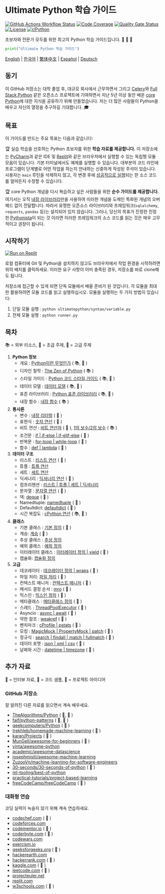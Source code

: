 # Ultimate Python 학습 가이드

[![GitHub Actions Workflow Status](https://img.shields.io/github/actions/workflow/status/huangsam/ultimate-python/ci.yml)](https://github.com/huangsam/ultimate-python/actions)
[![Code Coverage](https://img.shields.io/codecov/c/github/huangsam/ultimate-python)](https://codecov.io/gh/huangsam/ultimate-python)
[![Quality Gate Status](https://img.shields.io/sonar/quality_gate/huangsam_ultimate-python?server=https%3A%2F%2Fsonarcloud.io)](https://sonarcloud.io/dashboard?id=huangsam_ultimate-python)
[![License](https://img.shields.io/github/license/huangsam/ultimate-python)](https://github.com/huangsam/ultimate-python/blob/main/LICENSE)
[![r/Python](https://img.shields.io/badge/reddit-original_post-red)](https://www.reddit.com/r/Python/comments/inllmf/ultimate_python_study_guide/)

초보자와 전문가 모두를 위한 최고의 Python 학습 가이드입니다. :snake: :snake: :snake:

```python
print("Ultimate Python 학습 가이드")
```

[English](README.md) |
[한국어](README.ko.md) |
[繁体中文](README.zh_tw.md) |
[Español](README.es.md) |
[Deutsch](README.de.md)

## 동기

이 GitHub 저장소는 대학 졸업 후, 대규모 회사에서 근무하면서
그리고 [Celery](https://github.com/celery/celery)와 [Full Stack Python](https://github.com/mattmakai/fullstackpython.com) 같은 오픈소스 프로젝트에 기여하면서
지난 5년 이상 동안 배운 [core Python](https://www.python.org/)에 대한 지식을 공유하기 위해 만들었습니다.
저는 더 많은 사람들이 Python을 배우고 자신의 열정을 추구하길 기대합니다. :mortar_board:

## 목표

이 가이드를 만드는 주요 목표는 다음과 같습니다:

:trophy: 실습 학습을 선호하는 Python 초보자를 위한 **학습 자료를 제공합니다.**
이 저장소에는 [PyCharm](https://www.jetbrains.com/pycharm/)과 같은 IDE 및 [Replit](https://replit.com/languages/python3)와 같은 브라우저에서 실행할 수 있는 독립형 모듈 모음이 있습니다. 기본 터미널에서도 예제를 실행할 수 있습니다.
대부분의 코드 라인에 프로그램이 단계별로 어떤 작업을 하는지 안내하는 신중하게 작성된 주석이 있습니다.
사용자는 `main` 루틴을 삭제하지 않고, 각 변경 후에 [성공적으로 실행](runner.py)되는 한 소스 코드를 얼마든지 수정할 수 있습니다.

:trophy: core Python 개념을 다시 복습하고 싶은 사람들을 위한 **순수 가이드를 제공합니다.**
여기서는 오직 [내장 라이브러리](https://docs.python.org/3/library/)만을 사용하여 이러한 개념을 도메인 특화된 개념의 오버헤드 없이 전달합니다.
따라서 유명한 오픈소스 라이브러리와 프레임워크(`sqlalchemy`, `requests`, `pandas` 등)는 설치되어 있지 않습니다.
그러나, 당신의 목표가 진정한 진정한 [Pythonista](https://www.urbandictionary.com/define.php?term=pythonista)이 되는 것 이라면 이러한 프레임워크의 소스 코드를 읽는 것은 매우 고무적이고 권장이 됩니다.

## 시작하기

[![Run on Replit](https://repl.it/badge/github/huangsam/ultimate-python)](https://repl.it/github/huangsam/ultimate-python)

로컬 컴퓨터에 Git 및 Python을 설치하지 않고도 브라우저에서 작업 환경을 시작하려면 위의 배지를 클릭하세요. 이러한
요구 사항이 이미 충족된 경우, 저장소를 바로 clone해도 됩니다.

저장소에 접근할 수 있게 되면 단독 모듈에서 배울 준비가 된 것입니다. 각 모듈을 최대한 활용하려면 모듈 코드를
읽고 실행하십시오. 모듈을 실행하는 두 가지 방법이 있습니다:

1. 단일 모듈 실행 : `python ultimatepython/syntax/variable.py`
2. 전체 모듈 실행 : `python runner.py`

## 목차

:books: = 외부 리소스,
:cake: = 초급 주제,
:exploding_head: = 고급 주제

1. **Python 정보**
    - 개요 : [Python이란 무엇인가](https://github.com/trekhleb/learn-python/blob/master/src/getting_started/what_is_python.md) ( :books:, :cake: )
    - 디자인 철학 : [The Zen of Python](https://www.python.org/dev/peps/pep-0020/) ( :books: )
    - 스타일 가이드 : [Python 코드 스타일 가이드](https://www.python.org/dev/peps/pep-0008/) ( :books:, :exploding_head: )
    - 데이터 모델 : [데이터 모델](https://docs.python.org/3/reference/datamodel.html) ( :books:, :exploding_head: )
    - 표준 라이브러리 : [Python 표준 라이브러리](https://docs.python.org/3/library/) ( :books:, :exploding_head: )
    - 내장 함수 : [내장 함수](https://docs.python.org/3/library/functions.html) ( :books: )
2. **통사론**
    - 변수 : [내장 리터럴](ultimatepython/syntax/variable.py) ( :cake: )
    - 표현식 : [숫자 연산](ultimatepython/syntax/expression.py) ( :cake: )
    - 비트 연산 : [비트 연산자](ultimatepython/syntax/bitwise.py) ( :cake: ), [1의 보수/2의 보수](https://www.geeksforgeeks.org/difference-between-1s-complement-representation-and-2s-complement-representation-technique/) ( :books: )
    - 조건문 : [if | if-else | if-elif-else](ultimatepython/syntax/conditional.py) ( :cake: )
    - 반복문 : [for-loop | while-loop](ultimatepython/syntax/loop.py) ( :cake: )
    - 함수 : [def | lambda](ultimatepython/syntax/function.py) ( :cake: )
3. **데이터 구조**
    - 리스트 : [리스트 연산](ultimatepython/data_structures/list.py) ( :cake: )
    - 튜플 : [튜플 연산](ultimatepython/data_structures/tuple.py)
    - 세트 : [세트 연산](ultimatepython/data_structures/set.py)
    - 딕셔너리 : [딕셔너리 연산](ultimatepython/data_structures/dict.py) ( :cake: )
    - 컴프리헨션 : [리스트 | 튜플 | 세트 | 딕셔너리](ultimatepython/data_structures/comprehension.py)
    - 문자열 : [문자열 연산](ultimatepython/data_structures/string.py) ( :cake: )
    - 덱: [deque](ultimatepython/data_structures/deque.py) ( :exploding_head: )
    - Namedtuple: [namedtuple](ultimatepython/data_structures/namedtuple.py) ( :exploding_head: )
    - Defaultdict: [defaultdict](ultimatepython/data_structures/defaultdict.py) ( :exploding_head: )
    - 시간 복잡도 : [cPython 연산](https://wiki.python.org/moin/TimeComplexity) ( :books:, :exploding_head: )
4. **클래스**
    - 기본 클래스 : [기본 정의](ultimatepython/classes/basic_class.py) ( :cake: )
    - 계승: [계승](ultimatepython/classes/inheritance.py) ( :cake: )
    - 추상 클래스 : [추상 정의](ultimatepython/classes/abstract_class.py)
    - 예외 클래스 : [예외 정의](ultimatepython/classes/exception_class.py)
    - 이터레이터 클래스 : [이터레이터 정의 | yield](ultimatepython/classes/iterator_class.py) ( :exploding_head: )
    - 캡슐화: [캡슐화 정의](ultimatepython/classes/encapsulation.py)
5. **고급**
    - 데코레이터 : [데코레이터 정의 | wraps](ultimatepython/advanced/decorator.py) ( :exploding_head: )
    - 파일 처리: [파일 처리](ultimatepython/advanced/file_handling.py) ( :exploding_head: )
    - 컨텍스트 매니저 : [컨텍스트 매니저](ultimatepython/advanced/context_manager.py) ( :exploding_head: )
    - 메서드 결정 순서 : [mro](ultimatepython/advanced/mro.py) ( :exploding_head: )
    - 믹스인 : [믹스인 정의](ultimatepython/advanced/mixin.py) ( :exploding_head: )
    - 메타클래스 : [메타클래스 정의](ultimatepython/advanced/meta_class.py) ( :exploding_head: )
    - 스레드 : [ThreadPoolExecutor](ultimatepython/advanced/thread.py) ( :exploding_head: )
    - Asyncio : [async | await](ultimatepython/advanced/async.py) ( :exploding_head: )
    - 약한 참조 : [weakref](ultimatepython/advanced/weak_ref.py) ( :exploding_head: )
    - 벤치마크 : [cProfile | pstats](ultimatepython/advanced/benchmark.py) ( :exploding_head: )
    - 모킹 : [MagicMock | PropertyMock | patch](ultimatepython/advanced/mocking.py) ( :exploding_head: )
    - 정규식 : [search | findall | match | fullmatch](ultimatepython/advanced/regex.py) ( :exploding_head: )
    - 데이터 포맷 : [json | xml | csv](ultimatepython/advanced/data_format.py) ( :exploding_head: )
    - 날짜와 시간 : [datetime | timezone](ultimatepython/advanced/date_time.py) ( :exploding_head: )

## 추가 자료

:necktie: = 인터뷰 자료,
:test_tube: = 코드 샘플,
:brain: = 프로젝트 아이디어

### GitHub 저장소

잘 알려진 다른 자료를 읽으면서 계속 배우세요.

- [TheAlgorithms/Python](https://github.com/TheAlgorithms/Python) ( :necktie:, :test_tube: )
- [faif/python-patterns](https://github.com/faif/python-patterns) ( :necktie:, :test_tube: )
- [geekcomputers/Python](https://github.com/geekcomputers/Python) ( :test_tube: )
- [trekhleb/homemade-machine-learning](https://github.com/trekhleb/homemade-machine-learning) ( :test_tube: )
- [karan/Projects](https://github.com/karan/Projects) ( :brain: )
- [MunGell/awesome-for-beginners](https://github.com/MunGell/awesome-for-beginners) ( :brain: )
- [vinta/awesome-python](https://github.com/vinta/awesome-python)
- [academic/awesome-datascience](https://github.com/academic/awesome-datascience)
- [josephmisiti/awesome-machine-learning](https://github.com/josephmisiti/awesome-machine-learning)
- [ZuzooVn/machine-learning-for-software-engineers](https://github.com/ZuzooVn/machine-learning-for-software-engineers)
- [30-seconds/30-seconds-of-python](https://github.com/30-seconds/30-seconds-of-python) ( :test_tube: )
- [ml-tooling/best-of-python](https://github.com/ml-tooling/best-of-python)
- [practical-tutorials/project-based-learning](https://github.com/practical-tutorials/project-based-learning#python)
- [freeCodeCamp/freeCodeCamp](https://github.com/freeCodeCamp/freeCodeCamp) ( :necktie: )

### 대화형 연습

코딩 실력이 녹슬지 않기 위해 계속 연습하세요.

- [codechef.com](https://www.codechef.com/) ( :necktie: )
- [codeforces.com](https://codeforces.com/)
- [codementor.io](https://www.codementor.io) ( :brain: )
- [coderbyte.com](https://www.coderbyte.com/) ( :necktie: )
- [codewars.com](https://www.codewars.com/)
- [exercism.io](https://exercism.io/)
- [geeksforgeeks.org](https://www.geeksforgeeks.org/) ( :necktie: )
- [hackerearth.com](https://www.hackerearth.com/)
- [hackerrank.com](https://www.hackerrank.com/) ( :necktie: )
- [kaggle.com](https://www.kaggle.com/) ( :brain: )
- [leetcode.com](https://leetcode.com/) ( :necktie: )
- [projecteuler.net](https://projecteuler.net/)
- [replit.com](https://replit.com/)
- [w3schools.com](https://www.w3schools.com/python/) ( :test_tube: )
